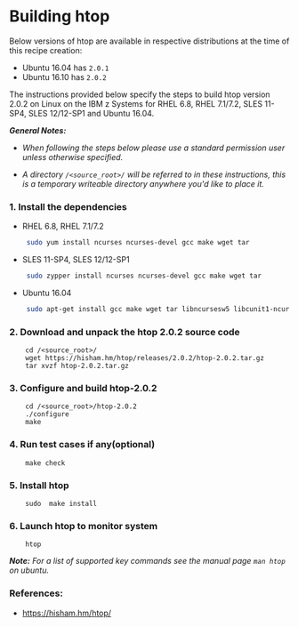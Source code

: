 # Building htop

Below versions of htop are available in respective distributions at the time of this recipe creation:

*    Ubuntu 16.04 has `2.0.1`
*    Ubuntu 16.10 has `2.0.2`

The instructions provided below specify the steps to build htop version 2.0.2 on Linux on the IBM z Systems for RHEL 6.8, RHEL 7.1/7.2, SLES 11-SP4, SLES 12/12-SP1 and Ubuntu 16.04.

_**General Notes:**_

* _When following the steps below please use a standard permission user unless otherwise specified._

* _A directory `/<source_root>/` will be referred to in these instructions, this is a temporary writeable directory anywhere you'd like to place it._

### 1.   Install the dependencies 

* RHEL 6.8, RHEL 7.1/7.2
    
  ```sh
   sudo yum install ncurses ncurses-devel gcc make wget tar 
  ```

* SLES 11-SP4, SLES 12/12-SP1
    
  ```sh
   sudo zypper install ncurses ncurses-devel gcc make wget tar 
  ```

* Ubuntu 16.04
    
  ```sh
   sudo apt-get install gcc make wget tar libncursesw5 libcunit1-ncurses libncursesw5-dev
  ```

### 2. Download and unpack the htop 2.0.2 source code
```
    cd /<source_root>/
    wget https://hisham.hm/htop/releases/2.0.2/htop-2.0.2.tar.gz
    tar xvzf htop-2.0.2.tar.gz
```
### 3. Configure and build htop-2.0.2
```
	cd /<source_root>/htop-2.0.2
    ./configure
    make
```
### 4. Run test cases if any(optional)
```
    make check
```
 
### 5. Install htop
```
    sudo  make install
```

### 6. Launch htop to monitor system
```
    htop 
```
  _**Note:** For a list of supported key commands see the manual page `man htop` on ubuntu._
  
### References:
* https://hisham.hm/htop/